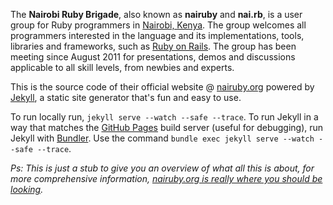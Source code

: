 The **Nairobi Ruby Brigade**, also known as **nairuby** and **nai.rb**, is a
user group for Ruby programmers in [Nairobi, Kenya][nairobi-kenya-map]. The
group welcomes all programmers interested in the language and its
implementations, tools, libraries and frameworks, such as [Ruby on Rails][ror].
The group has been meeting since August 2011 for presentations, demos and
discussions applicable to all skill levels, from newbies and experts.

This is the source code of their official website @ [nairuby.org][nairuby]
powered by [Jekyll][jekyll], a static site generator that's fun and easy to use.

To run locally run, `jekyll serve --watch --safe --trace`. To run Jekyll in a
way that matches the [GitHub Pages][github-pages] build server (useful for
debugging), run Jekyll with [Bundler][bundler]. Use the command `bundle exec
jekyll serve --watch --safe --trace`.

_Ps: This is just a stub to give you an overview of what all this is about, for
more comprehensive information, [nairuby.org is really where you should be
looking][nairuby]._

[bundler]: http://bundler.io/
[github-pages]: https://pages.github.com/
[ror]: http://rubyonrails.org/
[jekyll]: http://jekyllrb.com/
[nairobi-kenya-map]: http://goo.gl/AMspr8
[nairuby]: http://nairuby.org/
